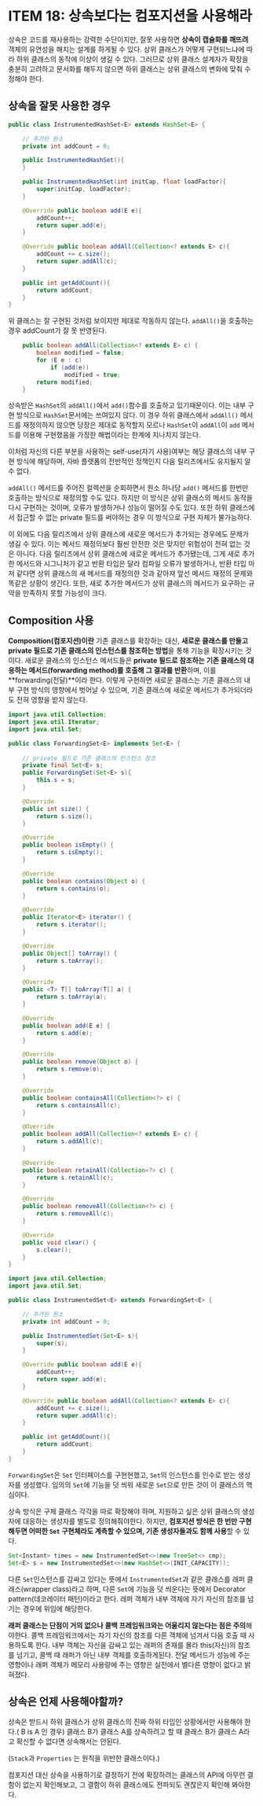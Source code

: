 # ITEM 18: 상속보다는 컴포지션을 사용해라

상속은 코드를 재사용하는 강력한 수단이지만, 잘못 사용하면 **상속이 캡슐화를 깨뜨려** 객체의 유연성을 해치는 설계를 하게될 수 있다. 상위 클래스가 어떻게 구현되느냐에 따라 하위 클래스의 동작에 이상이 생길 수 있다. 그러므로 상위 클래스 설계자가 확장을 충분히 고려하고 문서화를 해두지 않으면 하위 클래스는 상위 클래스의 변화에 맞춰 수정해야 한다.

## 상속을 잘못 사용한 경우

```java
public class InstrumentedHashSet<E> extends HashSet<E> {

    // 추가된 원소
    private int addCount = 0;

    public InstrumentedHashSet(){
    }

    public InstrumentedHashSet(int initCap, float loadFactor){
        super(initCap, loadFactor);
    }

    @Override public boolean add(E e){
        addCount++;
        return super.add(e);
    }

    @Override public boolean addAll(Collection<? extends E> c){
        addCount += c.size();
        return super.addAll(c);
    }

    public int getAddCount(){
        return addCount;
    }
}
```

위 클래스는 잘 구현된 것처럼 보이지만 제대로 작동하지 않는다. `addAll()`을 호출하는 경우 addCount가 잘 못 반영된다.

```java
    public boolean addAll(Collection<? extends E> c) {
        boolean modified = false;
        for (E e : c)
            if (add(e))
                modified = true;
        return modified;
    }
```

상속받은 `HashSet`의 `addAll()`에서 `add()`함수를 호출하고 있기때문이다. 이는 내부 구현 방식으로 `HashSet`문서에는 쓰여있지 않다. 이 경우 하위 클래스에서 `addAll()` 메서드를 재정의하지 않으면 당장은 제대로 동작할지 모르나 `HashSet`이 `addAll`이 `add` 메서드를 이용해 구현했음을 가정한 해법이라는 한계에 지나치지 않는다.

이처럼 자신의 다른 부분을 사용하는 self-use(자기 사용)여부는 해당 클래스의 내부 구현 방식에 해당하며, 자바 플랫폼의 전반적인 정책인지 다음 릴리즈에서도 유지될지 알 수 없다.

`addAll()` 메서드를 주어진 컬렉션을 순회하면서 원소 하나당 `add()` 메서드를 한번만 호출하는 방식으로 재정의할 수도 있다. 하지만 이 방식은 상위 클래스의 메서드 동작을 다시 구현하는 것이며, 오류가 발생하거나 성능이 떨어질 수도 있다. 또한 하위 클래스에서 접근할 수 없는 private 필드를 써야하는 경우 이 방식으로 구현 자체가 불가능하다.

이 외에도 다음 릴리즈에서 상위 클래스에 새로운 메서드가 추가되는 경우에도 문제가 생길 수 있다. 이는 메서드 재정의보다 훨씬 안전한 것은 맞지만 위험성이 전혀 없는 것은 아니다. 다음 릴리즈에서 상위 클래스에 새로운 메서드가 추가됐는데, 그게 새로 추가한 메서드와 시그니처가 같고 반환 타입은 달라 컴파일 오류가 발생하거나, 반환 타입 마저 같다면 상위 클래스의 새 메서드를 재정의한 것과 같아져 앞선 메서드 재정의 문제와 똑같은 상황이 생긴다. 또한, 새로 추가한 메서드가 상위 클래스의 메서드가 요구하는 규약을 만족하지 못할 가능성이 크다.

## Composition 사용

**Composition(컴포지션)이란** 기존 클래스를 확장하는 대신, **새로운 클래스를 만들고 private 필드로 기존 클래스의 인스턴스를 참조하는 방법**을 통해 기능을 확장시키는 것이다. 새로운 클래스의 인스턴스 메서드들은 **private 필드로 참조하는 기존 클래스의 대응하는 메서드(forwarding method)를 호출해 그 결과를 반환**하며, 이를 **forwarding(전달)**이라 한다. 이렇게 구현하면 새로운 클래스는 기존 클래스의 내부 구현 방식의 영향에서 벗어날 수 있으며, 기존 클래스에 새로운 메서드가 추가되더라도 전혀 영향을 받지 않는다.

```java
import java.util.Collection;
import java.util.Iterator;
import java.util.Set;

public class ForwardingSet<E> implements Set<E> {
    
    // private 필드로 기존 클래스의 인스턴스 참조
    private final Set<E> s;
    public ForwardingSet(Set<E> s){
        this.s = s;
    }

    @Override
    public int size() {
        return s.size();
    }

    @Override
    public boolean isEmpty() {
        return s.isEmpty();
    }

    @Override
    public boolean contains(Object o) {
        return s.contains(o);
    }

    @Override
    public Iterator<E> iterator() {
        return s.iterator();
    }

    @Override
    public Object[] toArray() {
        return s.toArray();
    }

    @Override
    public <T> T[] toArray(T[] a) {
        return s.toArray(a);
    }

    @Override
    public boolean add(E e) {
        return s.add(e);
    }

    @Override
    public boolean remove(Object o) {
        return s.remove(o);
    }

    @Override
    public boolean containsAll(Collection<?> c) {
        return s.containsAll(c);
    }

    @Override
    public boolean addAll(Collection<? extends E> c) {
        return s.addAll(c);
    }

    @Override
    public boolean retainAll(Collection<?> c) {
        return s.retainAll(c);
    }

    @Override
    public boolean removeAll(Collection<?> c) {
        return s.removeAll(c);
    }

    @Override
    public void clear() {
        s.clear();
    }
}
```

```java
import java.util.Collection;
import java.util.Set;

public class InstrumentedSet<E> extends ForwardingSet<E> {

    // 추가된 원소
    private int addCount = 0;

    public InstrumentedSet(Set<E> s){
        super(s);
    }

    @Override public boolean add(E e){
        addCount++;
        return super.add(e);
    }

    @Override public boolean addAll(Collection<? extends E> c){
        addCount += c.size();
        return super.addAll(c);
    }

    public int getAddCount(){
        return addCount;
    }
}
```

`ForwardingSet`은 `Set` 인터페이스를 구현현했고, `Set`의 인스턴스를 인수로 받는 생성자를 생성했다. 임의의  `Set`에 기능을 덧 씌워 새로운 `Set`으로 만든 것이 이 클래스의 핵심이다.

 상속 방식은 구체 클래스 각각을 따로 확장해야 하며, 지원하고 싶은 상위 클래스의 생성자에 대응하는 생성자를 별도로 정의해줘야한다. 하지만, **컴포지션 방식은 한 번만 구현해두면 어떠한 `Set` 구현체라도 계측할 수 있으며, 기존 생성자들과도 함께 사용**할 수 있다.

```java
Set<Instant> times = new InstrumentedSet<>(new TreeSet<> cmp);
Set<E> s = new InstrumentedSet<>(new HashSet<>(INIT_CAPACITY));
```

다른 `Set`인스턴스를 감싸고 있다는 뜻에서 `InstrumentedSet`과 같은 클래스를 래퍼 클래스(wrapper class)라고 하며, 다른 `Set`에 기능을 덧 씌운다는 뜻에서 Decorator pattern(데코레이터 패턴)이라고 한다. 래퍼 객체가 내부 객체에 자기 자신의 참조를 넘기는 경우에 위임에 해당한다.

**래퍼 클래스는 단점이 거의 없으나 콜백 프레임워크와는 어울리지 않는다는 점은 주의**해야한다. 콜백 프레임워크에서는 자기 자신의 참조를 다른 객체에 넘겨서 다음 호출 때 사용하도록 한다. 내부 객체는 자신을 감싸고 있는 래퍼의 존재를 몰라 this(자신)의 참조를 넘기고, 콜백 때 래퍼가 아닌 내부 객체를 호출하게된다. 전달 메서드가 성능에 주는 영향이나 래퍼 객체가 메모리 사용량에 주는 영향은 실전에서 별다른 영향이 없다고 밝혀졌다.

## 상속은 언제 사용해야할까?

상속은 받드시 하위 클래스가 상위 클래스의 진짜 하위 타입인 상황에서만 사용해야 한다.( B is A 인 경우) 클래스 B가 클래스 A를 상속하려고 할 때 클래스 B가 클래스 A라고 확신할 수 없다면 상속해서는 안된다.

(`Stack`과  `Properties` 는 원칙을 위반한 클래스이다.)

컴포지션 대신 상속을 사용하기로 결정하기 전에 확장하려는 클래스의 API에 아무런 결함이 없는지 확인해보고, 그 결함이 하위 클래스에도 전파되도 괜찮은지 확인해 봐야한다.